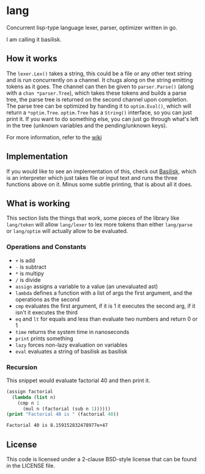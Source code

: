 lang
====

Concurrent lisp-type language lexer, parser, optimizer  written in go.

I am calling it basilisk.

## How it works

The `lexer.Lex()` takes a string, this could be a file or any other text string and is run concurrently on a channel. It chugs along on the string emitting tokens as it goes. The channel can then be given to `parser.Parse()` (along with a `chan *parser.Tree`), which takes these tokens and builds a parse tree, the parse tree is returned on the second channel upon completion. The parse tree can be optimized by handing it to `optim.Eval()`, which will return a `*optim.Tree`. `optim.Tree` has a `String()` interface, so you can just print it. If you want to do something else, you can just go through what's left in the tree (unknown variables and the pending/unknown keys).

For more information, refer to the [wiki](../../wiki)

## Implementation

If you would like to see an implementation of this, check out [Basilisk](http://github.com/cptaffe/basilisk), which is an interpreter which just takes file or input text and runs the three functions above on it. Minus some subtle printing, that is about all it does.

## What is working

This section lists the things that work, some pieces of the library like `lang/token` will allow `lang/lexer` to lex more tokens than either `lang/parse` or `lang/optim` will actually allow to be evaluated.

### Operations and Constants

- `+` is add
- `-` is subtract
- `*` is multipy
- `/` is divide
- `assign` assigns a variable to a value (an unevaluated ast)
- `lambda` defines a function with a list of args the first argument, and the operations as the second
- `cmp` evaluates the first argument, if it is 1 it executes the second arg, if it isn't it executes the third
- `eq` and `lt` for equals and less than evaluate two numbers and return 0 or 1
- `time` returns the system time in nanoseconds
- `print` prints something
- `lazy` forces non-lazy evaluation on variables
- `eval` evaluates a string of basilisk as basilisk

### Recursion

This snippet would evaluate factorial 40 and then print it.

```lisp
(assign factorial 
  (lambda (list n) 
    (cmp n 1 
      (mul n (factorial (sub n 1))))))
(print "Factorial 40 is " (factorial 40))
```

```sh
Factorial 40 is 8.159152832478977e+47
```

## License

This code is licensed under a 2-clause BSD-style license that can be found in the LICENSE file.
